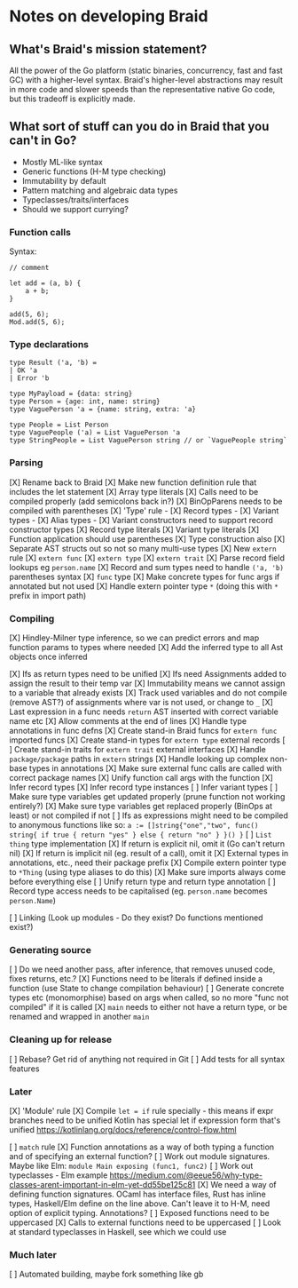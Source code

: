 # Notes on developing Braid

## What's Braid's mission statement?
All the power of the Go platform (static binaries, concurrency, fast and fast GC) with
a higher-level syntax. Braid's higher-level abstractions may result in more code
and slower speeds than the representative native Go code, but this tradeoff is explicitly made.
 
## What sort of stuff can you do in Braid that you can't in Go?
- Mostly ML-like syntax
- Generic functions (H-M type checking)
- Immutability by default
- Pattern matching and algebraic data types
- Typeclasses/traits/interfaces
- Should we support currying?

### Function calls

Syntax: 
```
// comment

let add = (a, b) {
    a + b;
}

add(5, 6);
Mod.add(5, 6);
```

### Type declarations

```
type Result ('a, 'b) = 
| OK 'a
| Error 'b

type MyPayload = {data: string}
type Person = {age: int, name: string}
type VaguePerson 'a = {name: string, extra: 'a}

type People = List Person
type VaguePeople ('a) = List VaguePerson 'a
type StringPeople = List VaguePerson string // or `VaguePeople string`
```

### Parsing
[X] Rename back to Braid
[X] Make new function definition rule that includes the let statement
[X] Array type literals
[X] Calls need to be compiled properly (add semicolons back in?)
[X] BinOpParens needs to be compiled with parentheses 
[X] 'Type' rule
    - [X] Record types
    - [X] Variant types
    - [X] Alias types
    - [X] Variant constructors need to support record constructor types
[X] Record type literals
[X] Variant type literals
[X] Function application should use parentheses 
[X] Type construction also
[X] Separate AST structs out so not so many multi-use types
[X] New `extern` rule
[X] `extern func` 
[X] `extern type` 
[X] `extern trait`
[X] Parse record field lookups eg `person.name`
[X] Record and sum types need to handle `('a, 'b)` parentheses syntax
[X] `func` type
[X] Make concrete types for func args if annotated but not used
[X] Handle extern pointer type `*` (doing this with `*` prefix in import path)


### Compiling
[X] Hindley-Milner type inference, so we can predict errors and map function 
      params to types where needed
  [X] Add the inferred type to all Ast objects once inferred
  
  [X] Ifs as return types need to be unified
  [X] Ifs need Assignments added to assign the result to their temp var
  [X] Immutability means we cannot assign to a variable that already exists
  [X] Track used variables and do not compile (remove AST?) of assignments where var is not used,
      or change to `_`
  [X] Last expression in a func needs `return` AST inserted with correct variable name etc
  [X] Allow comments at the end of lines
  [X] Handle type annotations in func defns
  [X] Create stand-in Braid funcs for `extern func` imported funcs
  [X] Create stand-in types for `extern type` external records
  [ ] Create stand-in traits for `extern trait` external interfaces
  [X] Handle `package/package` paths in `extern` strings
  [X] Handle looking up complex non-base types in annotations
  [X] Make sure external func calls are called with correct package names
  [X] Unify function call args with the function
  [X] Infer record types
  [X] Infer record type instances
  [ ] Infer variant types
  [ ] Make sure type variables get updated properly (prune function not working entirely?)
  [X] Make sure type variables get replaced properly (BinOps at least) or not compiled if not
  [ ] Ifs as expressions might need to be compiled to anonymous functions like so:
      `a := []string{"one","two", func() string{ if true { return "yes" } else { return "no" } }() }`
  [ ] `List thing` type implementation
  [X] If return is explicit nil, omit it (Go can't return nil)
  [X] If return is implicit nil (eg. result of a call), omit it
  [X] External types in annotations, etc., need their package prefix
  [X] Compile extern pointer type to `*Thing` (using type aliases to do this)
  [X] Make sure imports always come before everything else
  [ ] Unify return type and return type annotation
  [ ] Record type access needs to be capitalised (eg. `person.name` becomes `person.Name`)
  
[ ] Linking (Look up modules - Do they exist? Do functions mentioned exist?)


### Generating source
[ ] Do we need another pass, after inference, that removes unused code, fixes returns, etc.?
[X] Functions need to be literals if defined inside a function (use State to change compilation behaviour)
[ ] Generate concrete types etc (monomorphise) based on args when called, so no more "func not compiled" if it is called
[X] `main` needs to either not have a return type, or be renamed and wrapped in another `main`

### Cleaning up for release
[ ] Rebase? Get rid of anything not required in Git
[ ] Add tests for all syntax features

### Later
[X] 'Module' rule
[X] Compile `let = if` rule specially - this means if expr branches need to be unified
    Kotlin has special let if expression form that's unified https://kotlinlang.org/docs/reference/control-flow.html 

[ ] `match` rule 
[X] Function annotations as a way of both typing a function and of specifying an external function?
[ ] Work out module signatures. Maybe like Elm: `module Main exposing (func1, func2)`
[ ] Work out typeclasses - Elm example https://medium.com/@eeue56/why-type-classes-arent-important-in-elm-yet-dd55be125c81
[X] We need a way of defining function signatures. OCaml has interface files, Rust has inline types, 
    Haskell/Elm define on the line above. Can't leave it to H-M, need option of explicit typing. Annotations?
[ ] Exposed functions need to be uppercased
[X] Calls to external functions need to be uppercased
[ ] Look at standard typeclasses in Haskell, see which we could use

### Much later
[ ] Automated building, maybe fork something like gb
